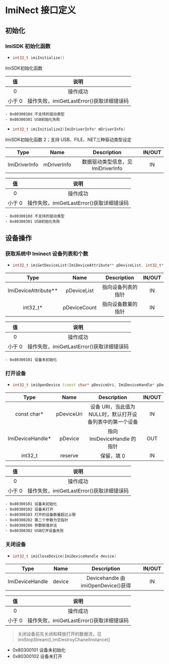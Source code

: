 # ImiNect 接⼝定义

## 初始化

### ImiSDK 初始化函数

+ ```cpp
  int32_t imiInitialize()

ImiSDK初始化函数

|  值   |              说明               |
|:----:|:-----------------------------:|
|  0   |             操作成功              |
| 小于 0 | 操作失败，imiGetLastError()获取详细错误码 |

    - 0x8030010d 不支持的驱动类型
    - 0x80300301 USB初始化失败

+ ```cpp 
  int32_t imiInitialize2(ImiDriverInfo* mDriverInfo)

ImiSDK初始化函数 2；支持 USB、FILE、NET三种驱动类型设定

|     Type      |    Name     |       Description        | IN/OUT |
|:-------------:|:-----------:|:------------------------:|:------:|
| ImiDriverInfo | mDriverInfo | 数据驱动类型信息，见 ImiDriverInfo |   IN   |

|  值   |              说明               |
|:----:|:-----------------------------:|
|  0   |             操作成功              |
| 小于 0 | 操作失败，imiGetLastError()获取详细错误码 |

    - 0x8030010d 不支持的驱动类型
    - 0x80300301 USB初始化失败

## 设备操作

### 获取系统中 Iminect 设备列表和个数

+ ```c++ 
  int32_t imiGetDeviceList(ImiDeviceAttribute** pDeviceList, int32_t* pDeviceCount)

|         Type         |     Name     | Description | IN/OUT |
|:--------------------:|:------------:|:-----------:|:------:|
| ImiDeviceAttribute** | pDeviceList  |  指向设备列表的指针  |   IN   |
|       int32_t*       | pDeviceCount |  指向设备数量的指针  |   IN   |

|  值   |              说明               |
|:----:|:-----------------------------:|
|  0   |             操作成功              |
| 小于 0 | 操作失败，imiGetLastError()获取详细错误码 |

    - 0x80300101 设备未初始化

### 打开设备

+ ```c++ 
  int32_t imiOpenDevice (const char* pDeviceUri, ImiDeviceHandle* pDevice, int32_t reserve)

|       Type       |    Name    |            Description            | IN/OUT |
|:----------------:|:----------:|:---------------------------------:|:------:|
|   const char*    | pDeviceUri | 设备 URI，当此值为 NULL时，默认打开设备列表中的第一个设备 |   IN   | 
| ImiDeviceHandle* |  pDevice   |      指向 ImiDeviceHandle 的指针       |  OUT   |
|     int32_t      |  reserve   |              保留，填 0               |   IN   |

|  值   |              说明               |
|:----:|:-----------------------------:|
|  0   |             操作成功              |
| 小于 0 | 操作失败，imiGetLastError()获取详细错误码 |

    - 0x80300101 设备未初始化
    - 0x80300102 设备未打开
    - 0x80300103 打开的设备数量超过上限
    - 0x80300202 第二个参数为空指针
    - 0x80300206 参数取值非法
    - 0x80300302 USB打开设备失败

### 关闭设备

+ ```c++ 
  int32_t imiCloseDevice(ImiDeviceHandle device)

|      Type       |  Name  |           Description            | IN/OUT |
|:---------------:|:------:|:--------------------------------:|:------:|
| ImiDeviceHandle | device | Devicehandle 由 imiOpenDevice()获得 |   IN   |

|  值   |              说明               |
|:----:|:-----------------------------:|
|  0   |             操作成功              |
| 小于 0 | 操作失败，imiGetLastError()获取详细错误码 |

> 关闭设备前先关闭和释放打开的数据流，见 imiStopStream(),imiDestroyChanelInstance()
- 0x80300101 设备未初始化
- 0x80300102 设备未打开













